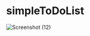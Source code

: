 # simpleToDoList

![Screenshot (12)](https://github.com/AhmadAtout77/simpleToDoList/assets/107927261/a3219150-d1a3-49b2-9d49-fae582e8bf07)
